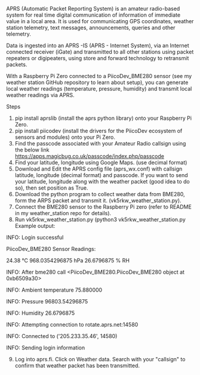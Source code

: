 APRS (Automatic Packet Reporting System) is an amateur radio-based system for real time digital communication of information of immediate value in a local area. It is used for communicating GPS coordinates, weather station telemetry, text messages, announcements, queries and other telemetry.

Data is ingested into an APRS -IS (APRS - Internet System), via an Internet connected receiver (iGate) and transmitted to all other stations using packet repeaters or digipeaters, using store and forward technology to retransmit packets.

With a Raspberry Pi Zero connected to a PiicoDev_BME280 sensor (see my weather station GitHub repository to learn about setup), you can generate local weather readings (temperature, pressure, humidity) and transmit local weather readings via APRS.

Steps
1.	pip install aprslib (install the aprs python library) onto your Raspberry Pi Zero.
2.	pip install piicodev (install the drivers for the PiicoDev ecosystem of sensors and modules) onto your Pi Zero. 
3.	Find the passcode associated with your Amateur Radio callsign using the below link
          https://apps.magicbug.co.uk/passcode/index.php/passcode
4.	Find your latitude, longitude using Google Maps. (use decimal format)
5.	Download and Edit the APRS config file (aprs_wx.conf) with callsign latitude, longitude (decimal format) and passcode. If you want to send your latitude, longitude along with the weather packet (good idea to do so), then set position as True.
6.	Download the python program to collect weather data from BME280, form the ARPS packet and transmit it. (vk5rkw_weather_station.py).
7.	Connect the BME280 sensor to the Raspberry Pi zero (refer to README in my weather_station repo for details).
8.	Run vk5rkw_weather_station.py (python3 vk5rkw_weather_station.py
Example output:

INFO: Login successful

PiicoDev_BME280 Sensor Readings:

24.38 °C  968.0354296875 hPa  26.6796875 % RH

INFO: After bme280 call <PiicoDev_BME280.PiicoDev_BME280 object at 0xb6509a30>

INFO: Ambient temperature 75.880000

INFO: Pressure 96803.54296875

INFO: Humidity 26.6796875

INFO: Attempting connection to rotate.aprs.net:14580

INFO: Connected to ('205.233.35.46', 14580)

INFO: Sending login information

9.	Log into aprs.fi. Click on Weather data. Search with your "callsign" to confirm that weather packet has been transmitted.
